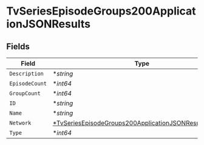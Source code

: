 # TvSeriesEpisodeGroups200ApplicationJSONResults


## Fields

| Field                                                                                                                                      | Type                                                                                                                                       | Required                                                                                                                                   | Description                                                                                                                                | Example                                                                                                                                    |
| ------------------------------------------------------------------------------------------------------------------------------------------ | ------------------------------------------------------------------------------------------------------------------------------------------ | ------------------------------------------------------------------------------------------------------------------------------------------ | ------------------------------------------------------------------------------------------------------------------------------------------ | ------------------------------------------------------------------------------------------------------------------------------------------ |
| `Description`                                                                                                                              | **string*                                                                                                                                  | :heavy_minus_sign:                                                                                                                         | N/A                                                                                                                                        |                                                                                                                                            |
| `EpisodeCount`                                                                                                                             | **int64*                                                                                                                                   | :heavy_minus_sign:                                                                                                                         | N/A                                                                                                                                        | 102                                                                                                                                        |
| `GroupCount`                                                                                                                               | **int64*                                                                                                                                   | :heavy_minus_sign:                                                                                                                         | N/A                                                                                                                                        | 9                                                                                                                                          |
| `ID`                                                                                                                                       | **string*                                                                                                                                  | :heavy_minus_sign:                                                                                                                         | N/A                                                                                                                                        | 5e9077d2e640d600151f32bd                                                                                                                   |
| `Name`                                                                                                                                     | **string*                                                                                                                                  | :heavy_minus_sign:                                                                                                                         | N/A                                                                                                                                        | Aired Order                                                                                                                                |
| `Network`                                                                                                                                  | [*TvSeriesEpisodeGroups200ApplicationJSONResultsNetwork](../../models/operations/tvseriesepisodegroups200applicationjsonresultsnetwork.md) | :heavy_minus_sign:                                                                                                                         | N/A                                                                                                                                        |                                                                                                                                            |
| `Type`                                                                                                                                     | **int64*                                                                                                                                   | :heavy_minus_sign:                                                                                                                         | N/A                                                                                                                                        | 1                                                                                                                                          |